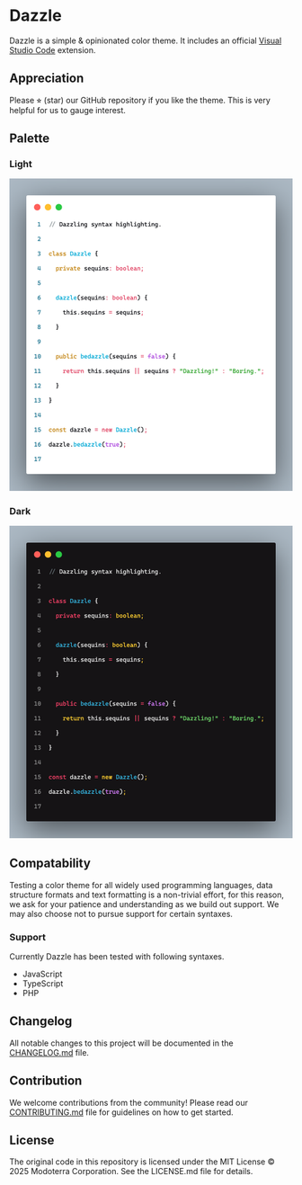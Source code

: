 # Dazzle

Dazzle is a simple &amp; opinionated color theme. It includes an official [Visual Studio Code](https://code.visualstudio.com/) extension.

## Appreciation

Please ⭐︎ (star) our GitHub repository if you like the theme. This is very helpful for us to gauge interest.

## Palette

### Light

<img src="assets/images/light.png" alt="Dazzle Light" />

### Dark

<img src="assets/images/dark.png" alt="Dazzle Dark" />

## Compatability

Testing a color theme for all widely used programming languages, data structure formats and text formatting is a non-trivial effort, for this reason, we ask for your patience and understanding as we build out support. We may also choose not to pursue support for certain syntaxes.

### Support

Currently Dazzle has been tested with following syntaxes.

- JavaScript
- TypeScript
- PHP

## Changelog

All notable changes to this project will be documented in the [CHANGELOG.md](./CHANGELOG.md) file.

## Contribution

We welcome contributions from the community! Please read our [CONTRIBUTING.md](./CONTRIBUTING.md) file for guidelines on how to get started.

## License

The original code in this repository is licensed under the MIT License © 2025 Modoterra Corporation. See the LICENSE.md file for details.
